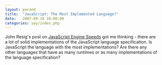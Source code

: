 ```yaml
---
layout: parand
title:  "JavaScript: The Most Implemented Language?"
date:   2007-09-18 10:00:00
categories: say/index.php
---
```

John Resig's post on [JavaScript Engine Speeds](/web/20101222051730/http://ejohn.org/blog/javascript-engine-speeds/) got me thinking - there are a lot of solid implementations of the JavaScript language specification. Is JavaScript the language with the most implementations? Are there any other languages that have as many runtimes or as many implementations of the language specification?
